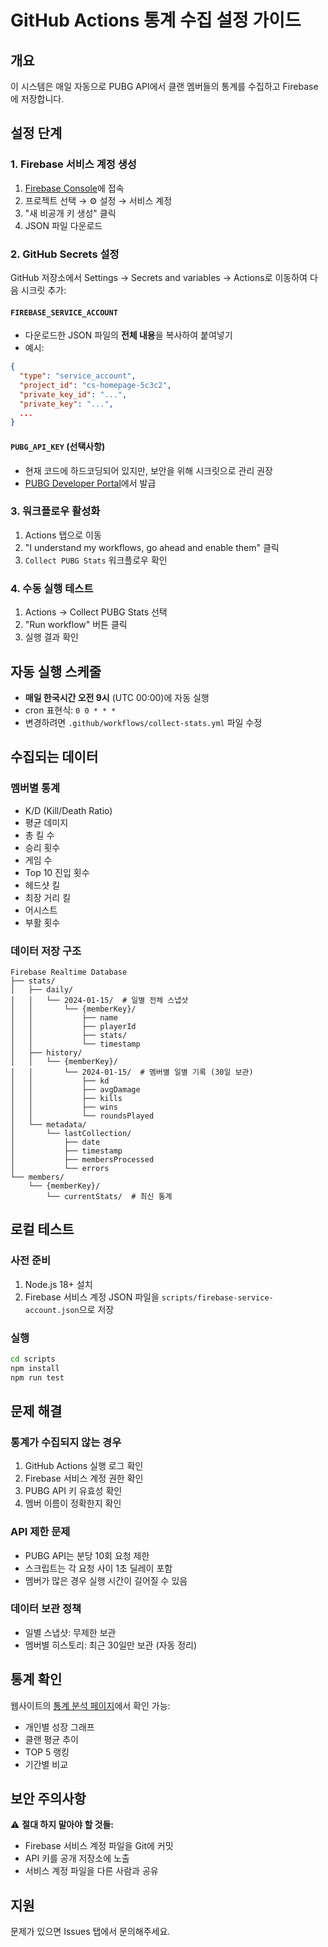 # GitHub Actions 통계 수집 설정 가이드

## 개요
이 시스템은 매일 자동으로 PUBG API에서 클랜 멤버들의 통계를 수집하고 Firebase에 저장합니다.

## 설정 단계

### 1. Firebase 서비스 계정 생성

1. [Firebase Console](https://console.firebase.google.com)에 접속
2. 프로젝트 선택 → ⚙️ 설정 → 서비스 계정
3. "새 비공개 키 생성" 클릭
4. JSON 파일 다운로드

### 2. GitHub Secrets 설정

GitHub 저장소에서 Settings → Secrets and variables → Actions로 이동하여 다음 시크릿 추가:

#### `FIREBASE_SERVICE_ACCOUNT`
- 다운로드한 JSON 파일의 **전체 내용**을 복사하여 붙여넣기
- 예시:
```json
{
  "type": "service_account",
  "project_id": "cs-homepage-5c3c2",
  "private_key_id": "...",
  "private_key": "...",
  ...
}
```

#### `PUBG_API_KEY` (선택사항)
- 현재 코드에 하드코딩되어 있지만, 보안을 위해 시크릿으로 관리 권장
- [PUBG Developer Portal](https://developer.pubg.com/)에서 발급

### 3. 워크플로우 활성화

1. Actions 탭으로 이동
2. "I understand my workflows, go ahead and enable them" 클릭
3. `Collect PUBG Stats` 워크플로우 확인

### 4. 수동 실행 테스트

1. Actions → Collect PUBG Stats 선택
2. "Run workflow" 버튼 클릭
3. 실행 결과 확인

## 자동 실행 스케줄

- **매일 한국시간 오전 9시** (UTC 00:00)에 자동 실행
- cron 표현식: `0 0 * * *`
- 변경하려면 `.github/workflows/collect-stats.yml` 파일 수정

## 수집되는 데이터

### 멤버별 통계
- K/D (Kill/Death Ratio)
- 평균 데미지
- 총 킬 수
- 승리 횟수
- 게임 수
- Top 10 진입 횟수
- 헤드샷 킬
- 최장 거리 킬
- 어시스트
- 부활 횟수

### 데이터 저장 구조

```
Firebase Realtime Database
├── stats/
│   ├── daily/
│   │   └── 2024-01-15/  # 일별 전체 스냅샷
│   │       └── {memberKey}/
│   │           ├── name
│   │           ├── playerId
│   │           ├── stats/
│   │           └── timestamp
│   ├── history/
│   │   └── {memberKey}/
│   │       └── 2024-01-15/  # 멤버별 일별 기록 (30일 보관)
│   │           ├── kd
│   │           ├── avgDamage
│   │           ├── kills
│   │           ├── wins
│   │           └── roundsPlayed
│   └── metadata/
│       └── lastCollection/
│           ├── date
│           ├── timestamp
│           ├── membersProcessed
│           └── errors
└── members/
    └── {memberKey}/
        └── currentStats/  # 최신 통계
```

## 로컬 테스트

### 사전 준비
1. Node.js 18+ 설치
2. Firebase 서비스 계정 JSON 파일을 `scripts/firebase-service-account.json`으로 저장

### 실행
```bash
cd scripts
npm install
npm run test
```

## 문제 해결

### 통계가 수집되지 않는 경우
1. GitHub Actions 실행 로그 확인
2. Firebase 서비스 계정 권한 확인
3. PUBG API 키 유효성 확인
4. 멤버 이름이 정확한지 확인

### API 제한 문제
- PUBG API는 분당 10회 요청 제한
- 스크립트는 각 요청 사이 1초 딜레이 포함
- 멤버가 많은 경우 실행 시간이 길어질 수 있음

### 데이터 보관 정책
- 일별 스냅샷: 무제한 보관
- 멤버별 히스토리: 최근 30일만 보관 (자동 정리)

## 통계 확인

웹사이트의 [통계 분석 페이지](/stats.html)에서 확인 가능:
- 개인별 성장 그래프
- 클랜 평균 추이
- TOP 5 랭킹
- 기간별 비교

## 보안 주의사항

⚠️ **절대 하지 말아야 할 것들:**
- Firebase 서비스 계정 파일을 Git에 커밋
- API 키를 공개 저장소에 노출
- 서비스 계정 파일을 다른 사람과 공유

## 지원

문제가 있으면 Issues 탭에서 문의해주세요.
